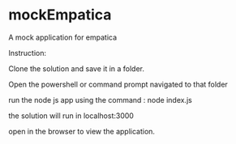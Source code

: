 # mockEmpatica
A  mock application for empatica

Instruction:

Clone the solution and save it in a folder.

Open the powershell or command prompt navigated to that folder

run the node js app using the command : node index.js

the solution will run in localhost:3000

open in the browser to view the application.
